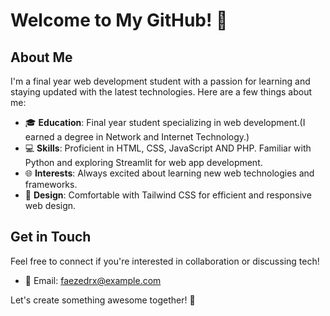 
# Welcome to My GitHub! 👋

## About Me

I'm a final year web development student with a passion for learning and staying updated with the latest technologies. Here are a few things about me:

- 🎓 **Education**: Final year student specializing in web development.(I earned a degree in Network and Internet Technology.)
- 💻 **Skills**: Proficient in HTML, CSS, JavaScript AND PHP. Familiar with Python and exploring Streamlit for web app development.
- 🌐 **Interests**: Always excited about learning new web technologies and frameworks.
- 🎨 **Design**: Comfortable with Tailwind CSS for efficient and responsive web design.


## Get in Touch

Feel free to connect if you're interested in collaboration or discussing tech!

- 📧 Email: faezedrx@example.com

Let's create something awesome together! 🚀
